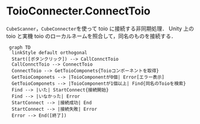 # ToioConnecter.ConnectToio

`CubeScanner`，`CubeConnecter`を使って toio に接続する非同期処理．
Unity 上の toio と実機 toio のローカルネームを照合して，同名のものを接続する．

```mermaid
 graph TD
  linkStyle default orthogonal
  Start([ボタンクリック]) --> CallConnctToio
  CallConnctToio --> ConnectToio
  ConnectToio --> GetToioComponets{Toioコンポーネントを取得}
  GetToioComponets --> |ToioComponentが0個| Error[エラー表示]
  GetToioComponets --> |ToioComponentが1個以上| Find{同名のToioを検索}
  Find --> |いた| StartConnect{接続開始}
  Find --> |いなかった| Error
  StartConnect --> |接続成功| End
  StartConnect --> |接続失敗| Error
  Error --> End([終了])
```
